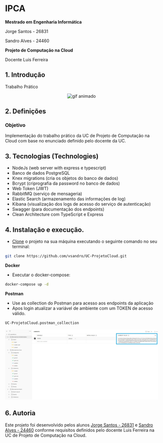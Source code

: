 # IPCA
**Mestrado em Engenharia Informática**

Jorge Santos - 26831

Sandro Alves - 24460

**Projeto de Computação na Cloud** 

Docente Luis Ferreira

## 1. Introdução

Trabalho Prático

<p align='center'>
<img src='https://i.giphy.com/media/WOg7qdA8bRrWutWH9Z/giphy.gif' alt='gif animado'> 
</p>

## 2. Definições

### Objetivo

Implementação do trabalho prático da UC de Projeto de Computação na Cloud com base no enunciado definido pelo docente da UC.


## 3. Tecnologias (Technologies)

- NodeJs (web server with express e typescript)
- Banco de dados PostgreSQL
- Knex migrations (cria os objetos do banco de dados)
- Bcrypt (criprografia da password no banco de dados)
- Web Token (JWT)
- RabbitMQ (serviço de mensageria)
- Elastic Search (armazenamento das informações de log)
- Kibana (visualização dos logs de acesso do serviço de autenticação)
- Swagger (para documentação dos endpoints)
- Clean Architecture com TypeScript e Express

## 4. Instalação e execução.

- [Clone](https://help.github.com/articles/cloning-a-repository/) o projeto na sua máquina executando o seguinte comando no seu terminal:

```sh
git clone https://github.com/vsandro/UC-ProjetoCloud.git
```

**Docker**

- Executar o docker-compose:

```sh
docker-compose up -d
```


**Postman**

- Use as collection do Postman para acesso aos endpoints da aplicação
- Apos login atualizar a variável de ambiente com um TOKEN de acesso válido.

```sh
UC-ProjetoCloud.postman_collection
```

<p align='center'>
<img src='./authentication/postman.jpg' alt='gif animado'> 
</p>


## 6. Autoria

Este projeto foi desenvolvido pelos alunos [Jorge Santos - 26831](https://www.linkedin.com/in/filipesantos1992) e [Sandro Alves - 24460](https://www.linkedin.com/in/vsandro) conforme requisitos definidos pelo docente Luis Ferreira na UC de Projeto de Computação na Cloud.
